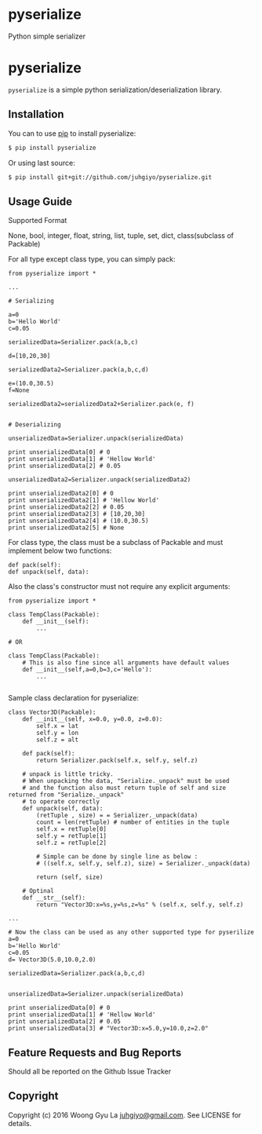 # pyserialize
Python simple serializer

pyserialize
============

`pyserialize` is a simple python serialization/deserialization library. 

Installation
------------

You can to use [pip](https://pypi.python.org/pypi/pip) to install pyserialize:
``` bash
$ pip install pyserialize
```
Or using last source:
``` bash
$ pip install git+git://github.com/juhgiyo/pyserialize.git
```

Usage Guide
-----------

Supported Format

None, bool, integer, float, string, list, tuple, set, dict, class(subclass of Packable)

For all type except class type, you can simply pack:


```
from pyserialize import *

...

# Serializing

a=0
b='Hello World'
c=0.05

serializedData=Serializer.pack(a,b,c)

d=[10,20,30]

serializedData2=Serializer.pack(a,b,c,d)

e=(10.0,30.5)
f=None

serializedData2=serializedData2+Serializer.pack(e, f)


# Deserializing

unserializedData=Serializer.unpack(serializedData)

print unserializedData[0] # 0
print unserializedData[1] # 'Hellow World'
print unserializedData[2] # 0.05

unserializedData2=Serializer.unpack(serializedData2)

print unserializedData2[0] # 0
print unserializedData2[1] # 'Hellow World'
print unserializedData2[2] # 0.05
print unserializedData2[3] # [10,20,30]
print unserializedData2[4] # (10.0,30.5)
print unserializedData2[5] # None
```

For class type, the class must be a subclass of Packable and must implement below two functions:


```
def pack(self):
def unpack(self, data):

```

Also the class's constructor must not require any explicit arguments:

```
from pyserialize import *

class TempClass(Packable):
    def __init__(self):
        ...

# OR

class TempClass(Packable):
    # This is also fine since all arguments have default values
    def __init__(self,a=0,b=3,c='Hello'):
        ...


```

Sample class declaration for pyserialize:


```
class Vector3D(Packable):
    def __init__(self, x=0.0, y=0.0, z=0.0):
        self.x = lat
        self.y = lon
        self.z = alt

    def pack(self):
        return Serializer.pack(self.x, self.y, self.z)

    # unpack is little tricky.
    # When unpacking the data, "Serialize._unpack" must be used
    # and the function also must return tuple of self and size returned from "Serialize._unpack"
    # to operate correctly
    def unpack(self, data):
        (retTuple , size) = = Serializer._unpack(data)
        count = len(retTuple) # number of entities in the tuple
        self.x = retTuple[0]
        self.y = retTuple[1]
        self.z = retTuple[2]

        # Simple can be done by single line as below :
        # ((self.x, self.y, self.z), size) = Serializer._unpack(data)
        
        return (self, size)

    # Optinal
    def __str__(self):
        return "Vector3D:x=%s,y=%s,z=%s" % (self.x, self.y, self.z)

...

# Now the class can be used as any other supported type for pyserilize
a=0
b='Hello World'
c=0.05
d= Vector3D(5.0,10.0,2.0)

serializedData=Serializer.pack(a,b,c,d)


unserializedData=Serializer.unpack(serializedData)

print unserializedData[0] # 0
print unserializedData[1] # 'Hellow World'
print unserializedData[2] # 0.05
print unserializedData[3] # "Vector3D:x=5.0,y=10.0,z=2.0"
```


Feature Requests and Bug Reports
--------------------------------

Should all be reported on the Github Issue Tracker


Copyright
---------

Copyright (c) 2016 Woong Gyu La <juhgiyo@gmail.com>. See LICENSE for details.